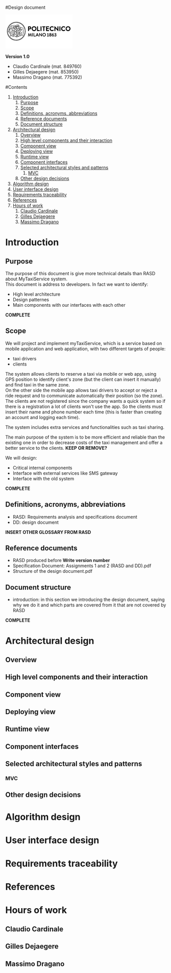 #Design document

![Politecnico di Milano](../resources/logo_polimi.png?raw=true)

**Version 1.0**

* Claudio Cardinale (mat. 849760)
* Gilles Dejaegere (mat. 853950)
* Massimo Dragano (mat. 775392)

[//]: # (pagebreak)

#Contents
1. [Introduction](#introduction)
    1. [Purpose](#purpose)
    1. [Scope](#scope)
    1. [Definitions, acronyms, abbreviations](#definitions-acronyms-abbreviations)
    1. [Reference documents](#reference-documents)
    1. [Document structure](#document-structure)
1. [Architectural design](#architectural-design)
    1. [Overview](#overview)
    1. [High level components and their interaction](#high-level-components-and-their-interaction)
    1. [Component view](#component-view)
    1. [Deploying view](#deploying-view)
    1. [Runtime view](#runtime-view)
    1. [Component interfaces](#component-interfaces)
    1. [Selected architectural styles and patterns](#selected-architectural-styles-and-patterns)
    	1. [MVC](#mvc)
    1. [Other design decisions](#other-design-decisions)
1. [Algorithm design](#algorithm-design)
1. [User interface design](#user-interface-design)
1. [Requirements traceability](#requirements-traceability)
1. [References](#references)
1. [Hours of work](#hours-of-work)
    1. [Claudio Cardinale](#claudio-cardinale)
    1. [Gilles Dejaegere](#gilles-dejaegere)
    1. [Massimo Dragano](#massimo-dragano)


[//]: # (pagebreak)


# Introduction
   
## Purpose

The purpose of this document is give more technical details than RASD about MyTaxiService system.  
This document is address to developers. In fact we want to identify:

* High level architecture
* Design patternes
* Main components with our interfaces with each other

**COMPLETE**

## Scope
We will project and implement myTaxiService, which is a service based on mobile application and web application, with two different targets of people:

* taxi drivers
* clients

The system allows clients to reserve a taxi via mobile or web app, using GPS position to identify client's zone (but the client can insert it manually) and find taxi in the same zone.  
On the other side the mobile app allows taxi drivers to accept or reject a ride request and to communicate automatically their position (so the zone).  
The clients are not registered since the company wants a quick system so if there is a registration a lot of clients won't use the app. So the clients must insert their name and phone number each time (this is faster than creating an account and logging each time).

The system includes extra services and functionalities such as taxi sharing.

The main purpose of the system is to be more efficient and reliable than the existing one in order to decrease costs of the taxi management and offer a better service to the clients. **KEEP OR REMOVE?**

We will design:
* Critical internal components
* Interface with external services like SMS gateway
* Interface with the old system

**COMPLETE**

## Definitions, acronyms, abbreviations

* RASD: Requirements analysis and specifications document
* DD: design document


**INSERT OTHER GLOSSARY FROM RASD**

## Reference documents
* RASD produced before **Write version number**
* Specification Document: Assignments 1 and 2 (RASD and DD).pdf
* Structure of the design document.pdf

## Document structure
* introduction: in this section we introducing the design document, saying why we do it and which parts are covered from it that are not covered by RASD

**COMPLETE**

[//]: # (pagebreak)

# Architectural design
## Overview
## High level components and their interaction
## Component view
## Deploying view
## Runtime view
## Component interfaces
## Selected architectural styles and patterns

### MVC


## Other design decisions


[//]: # (pagebreak)

# Algorithm design

[//]: # (pagebreak)

# User interface design

[//]: # (pagebreak)

# Requirements traceability

[//]: # (pagebreak)

# References

[//]: # (pagebreak)

# Hours of work
## Claudio Cardinale



## Gilles Dejaegere


## Massimo Dragano



